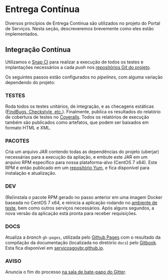 # Entrega Contínua

Diversos princípios de Entrega Contínua são utilizados no projeto do Portal de Serviços. Nesta seção, descreveremos brevemente como eles estão implementados.

## Integração Contínua

Utilizamos o [Snap CI](http://snap-ci.com) para realizar a execução de todos os testes e implantações necessários a cada _push_ nos [repositórios Git do projeto](http://github.com/servicosgovbr/).

Os seguintes passos estão configurados no _pipelines_, com alguma variação dependendo do projeto:

### TESTES

Roda todos os testes unitários, de integração, e as checagens estáticas ([FindBugs, Checkstyle, etc.](./ferramentas-utilizadas.md)). Finalmente, publica os resultados do relatório de cobertura de testes no [Coveralls]. Todos os relatórios de execução também são publicados como artefatos, que podem ser baixados em formato HTML e XML.

[Coveralls]:https://coveralls.io/r/servicosgovbr/portal-de-servicos?branch=master

### PACOTES

Cria um arquivo JAR contendo todas as dependências do projeto (uberjar) necessárias para a execução da apliação, e embute este JAR em um arquivo RPM específico para nossa plataforma-alvo (CentOS 7 x64). Este RPM é então publicado em um [repositório Yum](./repositorio-yum.md), e fica disponível para instalação e atualização.

### DEV

(Re)instala o pacote RPM gerado no passo anterior em uma imagem Docker baseada no CentOS 7 x64, e reinicia a aplicação rodando no [ambiente de teste](189.9.150.163), bem como outros serviços necessários. Após alguns segundos, a nova versão da aplicação está pronta para receber requisições.

### DOCS

Atualiza a _branch_ `gh-pages`, utilizada pelo [Github Pages](https://pages.github.com/) com o resultado da compilação da documentação (localizada no diretório `docs`) pelo [Gitbook](http://gitbook.com). Esta fica disponível em [servicosgovbr.github.io](http://servicosgovbr.github.io).

### AVISO

Anuncia o fim do processo [na sala de bate-papo do Gitter](https://gitter.im/servicosgovbr/portal-de-servicos).
